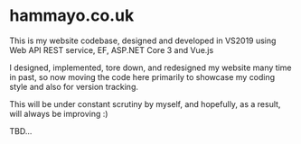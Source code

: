 # hammayo.co.uk

This is my website codebase, designed and developed in VS2019 using Web API REST service, EF, ASP.NET Core 3 and Vue.js

I designed, implemented, tore down, and redesigned my website many time in past, so now moving the code here primarily to showcase my coding style and also for version tracking.

This will be under constant scrutiny by myself, and hopefully, as a result, will always be improving :)

TBD...
